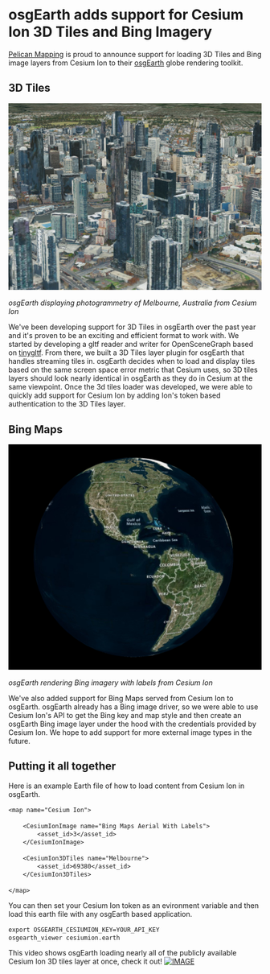 # osgEarth adds support for Cesium Ion 3D Tiles and Bing Imagery

[Pelican Mapping](http://web.pelicanmapping.com/) is proud to announce support for loading 3D Tiles and Bing image layers from Cesium Ion to their [osgEarth](https://github.com/gwaldron/osgearth) globe rendering toolkit.

## 3D Tiles
<p align="center"><img src="melbourne.jpg"></p>

*osgEarth displaying photogrammetry of Melbourne, Australia from Cesium Ion*

We've been developing support for 3D Tiles in osgEarth over the past year and it's proven to be an exciting and efficient format to work with.  We started by developing a gltf reader and writer for OpenSceneGraph based on [tinygltf](https://github.com/syoyo/tinygltf).  From there, we built a 3D Tiles layer plugin for osgEarth that handles streaming tiles in.  osgEarth decides when to load and display tiles based on the same screen space error metric that Cesium uses, so 3D tiles layers should look nearly identical in osgEarth as they do in Cesium at the same viewpoint.  Once the 3d tiles loader was developed, we were able to quickly add support for Cesium Ion by adding Ion's token based authentication to the 3D Tiles layer.

## Bing Maps

<p align="center"><img src="bing.jpg"></p>

*osgEarth rendering Bing imagery with labels from Cesium Ion*

We've also added support for Bing Maps served from Cesium Ion to osgEarth.  osgEarth already has a Bing image driver, so we were able to use Cesium Ion's API to get the Bing key and map style and then create an osgEarth Bing image layer under the hood with the credentials provided by Cesium Ion.  We hope to add support for more external image types in the future.

## Putting it all together

Here is an example Earth file of how to load content from Cesium Ion in osgEarth.
```
<map name="Cesium Ion"> 

    <CesiumIonImage name="Bing Maps Aerial With Labels">
        <asset_id>3</asset_id>
    </CesiumIonImage>

    <CesiumIon3DTiles name="Melbourne">
        <asset_id>69380</asset_id>
    </CesiumIon3DTiles>

</map>
```

You can then set your Cesium Ion token as an evironment variable and then load this earth file with any osgEarth based application.
```
export OSGEARTH_CESIUMION_KEY=YOUR_API_KEY
osgearth_viewer cesiumion.earth
```

This video shows osgEarth loading nearly all of the publicly available Cesium Ion 3D tiles layer at once, check it out!
[![IMAGE ](https://img.youtube.com/vi/CPIoxmgiSoY/0.jpg)](https://www.youtube.com/watch?v=CPIoxmgiSoY)


